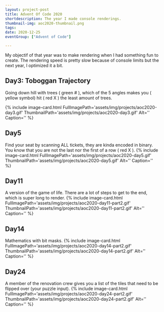 ```yaml
---
layout: project-post
title: Advent Of Code 2020
shortdescription: The year I made console renderings.
thumbnail-img: aoc2020-thumbnail.png
tags: 
date: 2020-12-25
eventGroup: ["Advent of Code"]

---
```

My objectif of that year was to make rendering when I had something fun to create. The rendering speed is pretty slow because of console limits but the next year, I optimized it a bit.

## Day3: Toboggan Trajectory
Going down hill with trees ( green # ), which of the 5 angles makes you ( yellow symbol) hit ( red X ) the least amount of trees.

{% include image-card.html FullImagePath='assets/img/projects/aoc2020-day3.gif' ThumbnailPath='assets/img/projects/aoc2020-day3.gif' Alt='' Caption='' %}

## Day5
Find your seat by scanning ALL tickets, they are kinda encoded in binary. You know that you are not the last nor the first of a row ( red X ).
{% include image-card.html FullImagePath='assets/img/projects/aoc2020-day5.gif' ThumbnailPath='assets/img/projects/aoc2020-day5.gif' Alt='' Caption='' %}

## Day11
A version of the game of life. There are a lot of steps to get to the end, which is super long to render.
{% include image-card.html FullImagePath='assets/img/projects/aoc2020-day11-part2.gif' ThumbnailPath='assets/img/projects/aoc2020-day11-part2.gif' Alt='' Caption='' %}

## Day14
Mathematics with bit masks.
{% include image-card.html FullImagePath='assets/img/projects/aoc2020-day14-part2.gif' ThumbnailPath='assets/img/projects/aoc2020-day14-part2.gif' Alt='' Caption='' %}

## Day24
A member of the renovation crew gives you a list of the tiles that need to be flipped over (your puzzle input).
{% include image-card.html FullImagePath='assets/img/projects/aoc2020-day24-part2.gif' ThumbnailPath='assets/img/projects/aoc2020-day24-part2.gif' Alt='' Caption='' %}
